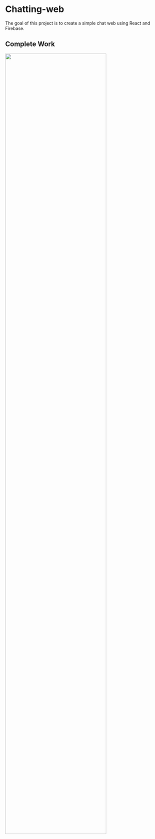 <h1> Chatting-web </h1>
The goal of this project is to create a simple chat web using React and Firebase.
<h2> Complete Work </h2>
<img width="80%" src="https://user-images.githubusercontent.com/59689327/114957338-cb212a80-9e9b-11eb-9569-ed71fdc25cdb.gif">
